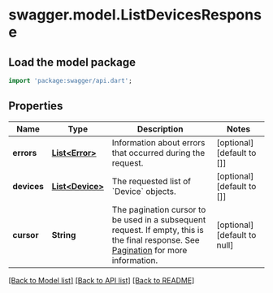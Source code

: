 # swagger.model.ListDevicesResponse

## Load the model package
```dart
import 'package:swagger/api.dart';
```

## Properties
Name | Type | Description | Notes
------------ | ------------- | ------------- | -------------
**errors** | [**List&lt;Error&gt;**](Error.md) | Information about errors that occurred during the request. | [optional] [default to []]
**devices** | [**List&lt;Device&gt;**](Device.md) | The requested list of &#x60;Device&#x60; objects. | [optional] [default to []]
**cursor** | **String** | The pagination cursor to be used in a subsequent request. If empty, this is the final response. See [Pagination](https://developer.squareup.com/docs/build-basics/common-api-patterns/pagination) for more information. | [optional] [default to null]

[[Back to Model list]](../README.md#documentation-for-models) [[Back to API list]](../README.md#documentation-for-api-endpoints) [[Back to README]](../README.md)

